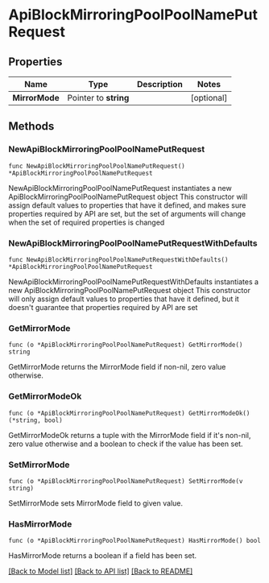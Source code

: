 # ApiBlockMirroringPoolPoolNamePutRequest

## Properties

Name | Type | Description | Notes
------------ | ------------- | ------------- | -------------
**MirrorMode** | Pointer to **string** |  | [optional] 

## Methods

### NewApiBlockMirroringPoolPoolNamePutRequest

`func NewApiBlockMirroringPoolPoolNamePutRequest() *ApiBlockMirroringPoolPoolNamePutRequest`

NewApiBlockMirroringPoolPoolNamePutRequest instantiates a new ApiBlockMirroringPoolPoolNamePutRequest object
This constructor will assign default values to properties that have it defined,
and makes sure properties required by API are set, but the set of arguments
will change when the set of required properties is changed

### NewApiBlockMirroringPoolPoolNamePutRequestWithDefaults

`func NewApiBlockMirroringPoolPoolNamePutRequestWithDefaults() *ApiBlockMirroringPoolPoolNamePutRequest`

NewApiBlockMirroringPoolPoolNamePutRequestWithDefaults instantiates a new ApiBlockMirroringPoolPoolNamePutRequest object
This constructor will only assign default values to properties that have it defined,
but it doesn't guarantee that properties required by API are set

### GetMirrorMode

`func (o *ApiBlockMirroringPoolPoolNamePutRequest) GetMirrorMode() string`

GetMirrorMode returns the MirrorMode field if non-nil, zero value otherwise.

### GetMirrorModeOk

`func (o *ApiBlockMirroringPoolPoolNamePutRequest) GetMirrorModeOk() (*string, bool)`

GetMirrorModeOk returns a tuple with the MirrorMode field if it's non-nil, zero value otherwise
and a boolean to check if the value has been set.

### SetMirrorMode

`func (o *ApiBlockMirroringPoolPoolNamePutRequest) SetMirrorMode(v string)`

SetMirrorMode sets MirrorMode field to given value.

### HasMirrorMode

`func (o *ApiBlockMirroringPoolPoolNamePutRequest) HasMirrorMode() bool`

HasMirrorMode returns a boolean if a field has been set.


[[Back to Model list]](../README.md#documentation-for-models) [[Back to API list]](../README.md#documentation-for-api-endpoints) [[Back to README]](../README.md)


